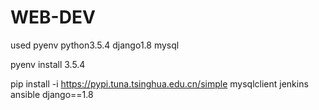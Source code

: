 # WEB-DEV
used pyenv python3.5.4 django1.8 mysql

pyenv install 3.5.4

pip install -i https://pypi.tuna.tsinghua.edu.cn/simple mysqlclient jenkins ansible django==1.8

